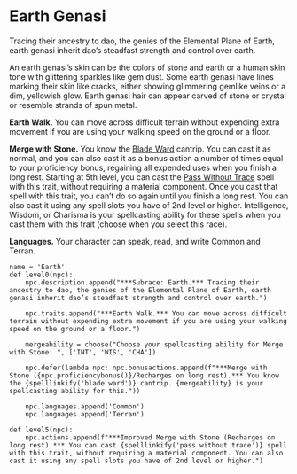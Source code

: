 # Earth Genasi
Tracing their ancestry to dao, the genies of the Elemental Plane of Earth, earth genasi inherit dao’s steadfast strength and control over earth.

An earth genasi’s skin can be the colors of stone and earth or a human skin tone with glittering sparkles like gem dust. Some earth genasi have lines marking their skin like cracks, either showing glimmering gemlike veins or a dim, yellowish glow. Earth genasi hair can appear carved of stone or crystal or resemble strands of spun metal.

**Earth Walk.** You can move across difficult terrain without expending extra movement if you are using your walking speed on the ground or a floor.

**Merge with Stone.** You know the [Blade Ward](../../Magic/Spells/blade-ward.md) cantrip. You can cast it as normal, and you can also cast it as a bonus action a number of times equal to your proficiency bonus, regaining all expended uses when you finish a long rest.
Starting at 5th level, you can cast the [Pass Without Trace](../../Magic/Spells/pass-without-trace.md) spell with this trait, without requiring a material component. Once you cast that spell with this trait, you can’t do so again until you finish a long rest. You can also cast it using any spell slots you have of 2nd level or higher.
Intelligence, Wisdom, or Charisma is your spellcasting ability for these spells when you cast them with this trait (choose when you select this race).

**Languages.** Your character can speak, read, and write Common and Terran.

```
name = 'Earth'
def level0(npc):
    npc.description.append("***Subrace: Earth.*** Tracing their ancestry to dao, the genies of the Elemental Plane of Earth, earth genasi inherit dao’s steadfast strength and control over earth.")

    npc.traits.append("***Earth Walk.*** You can move across difficult terrain without expending extra movement if you are using your walking speed on the ground or a floor.")

    mergeability = choose("Choose your spellcasting ability for Merge with Stone: ", ['INT', 'WIS', 'CHA'])

    npc.defer(lambda npc: npc.bonusactions.append(f"***Merge with Stone ({npc.proficiencybonus()}/Recharges on long rest).*** You know the {spelllinkify('blade ward')} cantrip. {mergeability} is your spellcasting ability for this."))

    npc.languages.append('Common')
    npc.languages.append('Terran')

def level5(npc):
    npc.actions.append(f"***Improved Merge with Stone (Recharges on long rest).*** You can cast {spelllinkify('pass without trace')} spell with this trait, without requiring a material component. You can also cast it using any spell slots you have of 2nd level or higher.")
```
